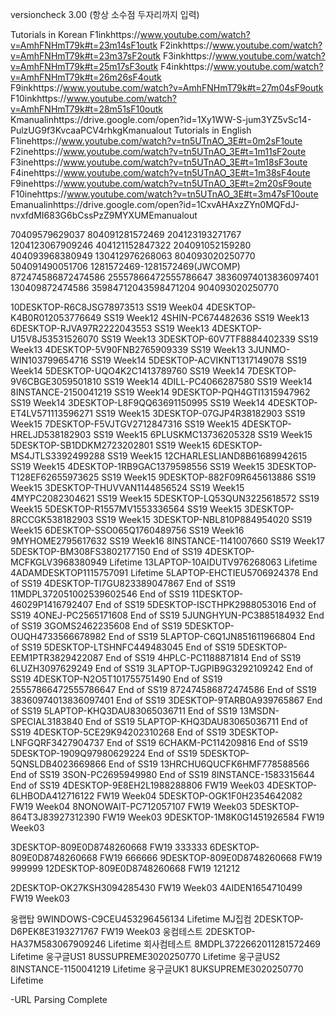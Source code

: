versioncheck 3.00 (항상 소수점 두자리까지 입력) 

Tutorials in Korean
F1inkhttps://www.youtube.com/watch?v=AmhFNHmT79k#t=23m14sF1outk F2inkhttps://www.youtube.com/watch?v=AmhFNHmT79k#t=23m37sF2outk F3inkhttps://www.youtube.com/watch?v=AmhFNHmT79k#t=25m17sF3outk F4inkhttps://www.youtube.com/watch?v=AmhFNHmT79k#t=26m26sF4outk F9inkhttps://www.youtube.com/watch?v=AmhFNHmT79k#t=27m04sF9outk F10inkhttps://www.youtube.com/watch?v=AmhFNHmT79k#t=28m51sF10outk Kmanualinhttps://drive.google.com/open?id=1Xy1WW-S-jum3YZ5vSc14-PulzUG9f3KvcaaPCV4rhkgKmanualout
Tutorials in English
F1inehttps://www.youtube.com/watch?v=tn5UTnAO_3E#t=0m2sF1oute F2inehttps://www.youtube.com/watch?v=tn5UTnAO_3E#t=1m11sF2oute F3inehttps://www.youtube.com/watch?v=tn5UTnAO_3E#t=1m18sF3oute F4inehttps://www.youtube.com/watch?v=tn5UTnAO_3E#t=1m38sF4oute F9inehttps://www.youtube.com/watch?v=tn5UTnAO_3E#t=2m20sF9oute F10inehttps://www.youtube.com/watch?v=tn5UTnAO_3E#t=3m47sF10oute Emanualinhttps://drive.google.com/open?id=1CxvAHAxzZYn0MQFdJ-nvxfdMI683G6bCssPzZ9MYXUMEmanualout

70409579629037 804091281572469 204123193271767 1204123067909246 404121152847322 204091052159280 404093968380949 130412976268063 804093020250770 504091490051706 1281572469-1281572469(JWCOMP) 872474586872474586 25557866472555786647 38360974013836097401 130409872474586 35984712043598471204 904093020250770 

10DESKTOP-R6C8JSG78973513 SS19 Week04
4DESKTOP-K4B0R012053776649 SS19 Week12
4SHIN-PC674482636 SS19 Week13
6DESKTOP-RJVA97R2222043553 SS19 Week13
4DESKTOP-U15V8J53531526070 SS19 Week13
3DESKTOP-60V7TF8884402339 SS19 Week13
4DESKTOP-5V90FNB2765909339 SS19 Week13
3JUNMO-WIN103799654716 SS19 Week14
5DESKTOP-ACVIKNT1317149078 SS19 Week14
5DESKTOP-UQO4K2C1413789760 SS19 Week14
7DESKTOP-9V6CBGE3059501810 SS19 Week14
4DILL-PC4066287580 SS19 Week14
8INSTANCE-2150041219 SS19 Week14
9DESKTOP-PQH4GTI1315947962 SS19 Week14
3DESKTOP-L8F9QQ63691150995 SS19 Week14
4DESKTOP-ET4LV571113596271 SS19 Week15
3DESKTOP-07GJP4R38182903 SS19 Week15
7DESKTOP-F5VJTGV2712847316 SS19 Week15
4DESKTOP-HRELJD538182903 SS19 Week15
6PLUSKMC13736205328 SS19 Week15
5DESKTOP-SB1DDKM2723202801 SS19 Week15
6DESKTOP-MS4JTLS3392499288 SS19 Week15
12CHARLESLIAND8B61689942615 SS19 Week15
4DESKTOP-1RB9GAC1379598556 SS19 Week15
3DESKTOP-T128EF62655973625 SS19 Week15
9DESKTOP-882F09R645613886 SS19 Week15
3DESKTOP-THUVVAN1144856524 SS19 Week15
4MYPC2082304621 SS19 Week15
5DESKTOP-LQ53QUN3225618572 SS19 Week15
5DESKTOP-R1557MV1553336564 SS19 Week15
3DESKTOP-8RCCGK538182903 SS19 Week15
3DESKTOP-NBL810P884954020 SS19 Week15
6DESKTOP-SSO065Q1760489756 SS19 Week16
9MYHOME2795617632 SS19 Week16
8INSTANCE-1141007660 SS19 Week17
5DESKTOP-BM308FS3802177150 End of SS19
4DESKTOP-MCFKGLV3968380949 Lifetime
13LAPTOP-10AIDUTV976268063 Lifetime
4ADAMDESKTOP1115757091 Lifetime
5LAPTOP-EHCTIEU5706924378 End of SS19
4DESKTOP-TI7GU823389047867 End of SS19
11MDPL372051002539602546 End of SS19
11DESKTOP-46029P1416792407 End of SS19
5DESKTOP-ISCTHPK2988053016 End of SS19
4ONEJ-PC2565171608 End of SS19
5JUNGHYUN-PC3885184932 End of SS19
3GOMS2462235608 End of SS19
5DESKTOP-OUQH4733566678982 End of SS19
5LAPTOP-C6Q1JN851611966804 End of SS19
5DESKTOP-LTSHNFC449483045 End of SS19
5DESKTOP-EEM1PTR3829422087 End of SS19
4HPLC-PC1188871814 End of SS19
6LUZH3097629249 End of SS19
3LAPTOP-TJGPIB9G3292109242 End of SS19
4DESKTOP-N2O5T101755751490 End of SS19
25557866472555786647 End of SS19
872474586872474586 End of SS19
38360974013836097401 End of SS19
3DESKTOP-9TARB0A939765867 End of SS19
5LAPTOP-KHQ3DAU83065036711 End of SS19
13MSDN-SPECIAL3183840 End of SS19
5LAPTOP-KHQ3DAU83065036711 End of SS19
4DESKTOP-5CE29K94202310268 End of SS19
3DESKTOP-LNFGQRF3427904737 End of SS19
6CHAKM-PC114209816 End of SS19
5DESKTOP-1909Q97980629224 End of SS19
5DESKTOP-5QNSLDB4023669866 End of SS19
13HRCHU6QUCFK6HMF778588566 End of SS19
3SON-PC2695949980 End of SS19
8INSTANCE-1583315644 End of SS19
4DESKTOP-9E8EH2L1988288806 FW19 Week03
4DESKTOP-6LHBODA412716122 FW19 Week04
5DESKTOP-OGK1F0H2354642082 FW19 Week04
8NONOWAIT-PC712057107 FW19 Week03
5DESKTOP-864T3J83927312390 FW19 Week03
9DESKTOP-1M8K0G1451926584 FW19 Week03


3DESKTOP-809E0D8748260668 FW19 333333
6DESKTOP-809E0D8748260668 FW19 666666
9DESKTOP-809E0D8748260668 FW19 999999
12DESKTOP-809E0D8748260668 FW19 121212

2DESKTOP-OK27KSH3094285430 FW19 Week03
4AIDEN1654710499 FW19 Week03

웅랩탑 9WINDOWS-C9CEU453296456134 Lifetime 
MJ집컴 2DESKTOP-D6PEK8E3193271767 FW19 Week03
웅컴테스트 2DESKTOP-HA37M583067909246 Lifetime
회사컴테스트 8MDPL3722662011281572469 Lifetime
웅구글US1 8USSUPREME3020250770 Lifetime
웅구글US2 8INSTANCE-1150041219 Lifetime
웅구글UK1 8UKSUPREME3020250770 Lifetime

-URL Parsing Complete
